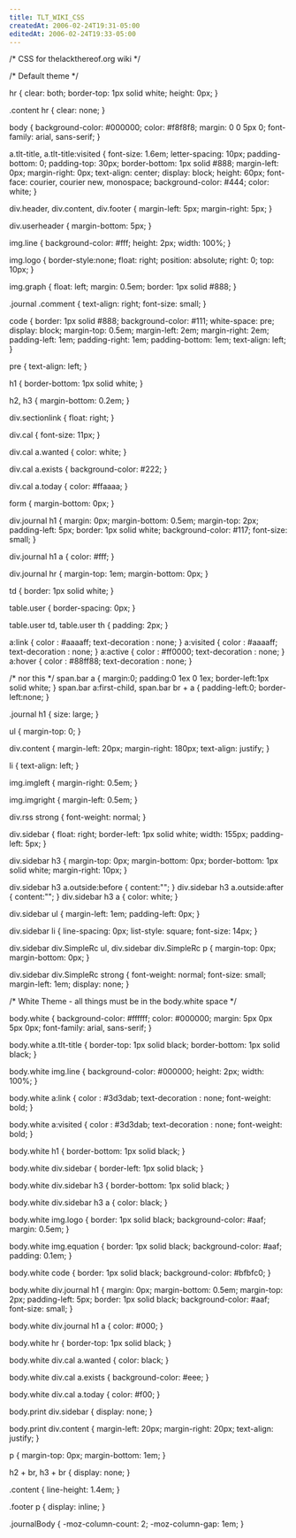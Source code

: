 ```yaml
---
title: TLT_WIKI_CSS
createdAt: 2006-02-24T19:31-05:00
editedAt: 2006-02-24T19:33-05:00
---
```


/* CSS for thelackthereof.org wiki */

/* Default theme */

hr {
  clear: both;
  border-top: 1px solid white;
  height: 0px;
}

.content hr {
  clear: none;
}

body {
  background-color: #000000;
  color: #f8f8f8;
  margin: 0 0 5px 0;
  font-family: arial, sans-serif;
}

a.tlt-title, a.tlt-title:visited {
  font-size: 1.6em;
  letter-spacing: 10px;
  padding-bottom: 0;
  padding-top: 30px;
  border-bottom: 1px solid #888;
  margin-left: 0px;
  margin-right: 0px;
  text-align: center;
  display: block;
  height: 60px;
  font-face: courier, courier new, monospace;
  background-color: #444;
  color: white;
}

div.header, div.content, div.footer {
  margin-left: 5px;
  margin-right: 5px;
}
 
div.userheader {
  margin-bottom: 5px;
}

img.line {
  background-color: #fff;
  height: 2px;
  width: 100%;
}

img.logo {
  border-style:none;
  float: right;
  position: absolute;
  right: 0;
  top: 10px;
}

img.graph {
  float: left;
  margin: 0.5em;
  border: 1px solid #888;
}

.journal .comment {
  text-align: right;
  font-size: small;
}

code {
  border: 1px solid #888;
  background-color: #111;
  white-space: pre;
  display: block;
  margin-top: 0.5em;
  margin-left: 2em;
  margin-right: 2em;
  padding-left: 1em;
  padding-right: 1em;
  padding-bottom: 1em;
  text-align: left;
}

pre {
  text-align: left;
}

h1 {
  border-bottom: 1px solid white;
}

h2, h3 {
  margin-bottom: 0.2em;
}

div.sectionlink {
  float: right;
}

div.cal {
  font-size: 11px;
}

div.cal a.wanted {
  color: white;
}

div.cal a.exists {
  background-color: #222;
}

div.cal a.today {
  color: #ffaaaa;
}

form {
  margin-bottom: 0px;
}

div.journal h1 {
  margin: 0px;
  margin-bottom: 0.5em;
  margin-top: 2px;
  padding-left: 5px;
  border: 1px solid white;
  background-color: #117;
  font-size: small;
}

div.journal h1 a {
  color: #fff;
}

div.journal hr {
  margin-top: 1em;
  margin-bottom: 0px;
}

td {
  border: 1px solid white;
}

table.user {
  border-spacing: 0px;
}

table.user td, table.user th {
  padding: 2px;
}

a:link    { color : #aaaaff; text-decoration : none; }
a:visited { color : #aaaaff; text-decoration : none; }
a:active  { color : #ff0000; text-decoration : none; }
a:hover   { color : #88ff88; text-decoration : none; }

/* nor this */
span.bar a {
        margin:0;
        padding:0 1ex 0 1ex;
        border-left:1px solid white;
    }
    span.bar a:first-child, span.bar br + a {
        padding-left:0;
        border-left:none;
    }

.journal h1 { size: large; }

ul { margin-top: 0; }

div.content {
  margin-left: 20px;
  margin-right: 180px;
  text-align: justify;
}

li {
  text-align: left;
}

img.imgleft {
  margin-right: 0.5em;
}

img.imgright {
  margin-left: 0.5em;
}

div.rss strong {
  font-weight: normal;
}

div.sidebar {
  float: right;
  border-left: 1px solid white;
  width: 155px;
  padding-left: 5px;
}

div.sidebar h3 {
  margin-top: 0px;
  margin-bottom: 0px;
  border-bottom: 1px solid white;
  margin-right: 10px;
}

div.sidebar h3 a.outside:before { content:""; }
div.sidebar h3 a.outside:after { content:""; }
div.sidebar h3 a { color: white; }

div.sidebar ul {
  margin-left: 1em;
  padding-left: 0px;
}

div.sidebar li {
  line-spacing: 0px;
  list-style: square;
  font-size: 14px;
}

div.sidebar div.SimpleRc ul,
div.sidebar div.SimpleRc p {
  margin-top: 0px;
  margin-bottom: 0px;
}

div.sidebar div.SimpleRc strong {
  font-weight: normal;
  font-size: small;
  margin-left: 1em;
  display: none;
}

/* White Theme - all things must be in the body.white space */

body.white {
  background-color: #ffffff;
  color: #000000;
  margin: 5px 0px 5px 0px;
  font-family: arial, sans-serif;
}

body.white a.tlt-title {
  border-top: 1px solid black;
  border-bottom: 1px solid black;
}

body.white img.line {
  background-color: #000000;
  height: 2px;
  width: 100%;
}

body.white a:link {
  color : #3d3dab;
  text-decoration : none;
  font-weight: bold;
}

body.white a:visited {
  color : #3d3dab;
  text-decoration : none;
  font-weight: bold;
}

body.white h1 {
  border-bottom: 1px solid black;
}

body.white div.sidebar {
  border-left: 1px solid black;
}

body.white div.sidebar h3 {
  border-bottom: 1px solid black;
}

body.white div.sidebar h3 a { color: black; }

body.white img.logo {
  border: 1px solid black;
  background-color: #aaf;
  margin: 0.5em;
}

body.white img.equation {
  border: 1px solid black;
  background-color: #aaf;
  padding: 0.1em;
}

body.white code {
  border: 1px solid black;
  background-color: #bfbfc0;
}

body.white div.journal h1 {
  margin: 0px;
  margin-bottom: 0.5em;
  margin-top: 2px;
  padding-left: 5px;
  border: 1px solid black;
  background-color: #aaf;
  font-size: small;
}

body.white div.journal h1 a {
  color: #000;
}

body.white hr {
  border-top: 1px solid black;
}

body.white div.cal a.wanted {
  color: black;
}

body.white div.cal a.exists {
  background-color: #eee;
}

body.white div.cal a.today {
  color: #f00;
}


body.print div.sidebar {
  display: none;
}

body.print div.content {
  margin-left: 20px;
  margin-right: 20px;
  text-align: justify;
}

p {
  margin-top: 0px;
  margin-bottom: 1em;
}


h2 + br, h3 + br {
  display: none;
}

.content {
  line-height: 1.4em;
}



.footer p {
  display: inline;
}


.journalBody {
  -moz-column-count: 2;
  -moz-column-gap: 1em;
}

